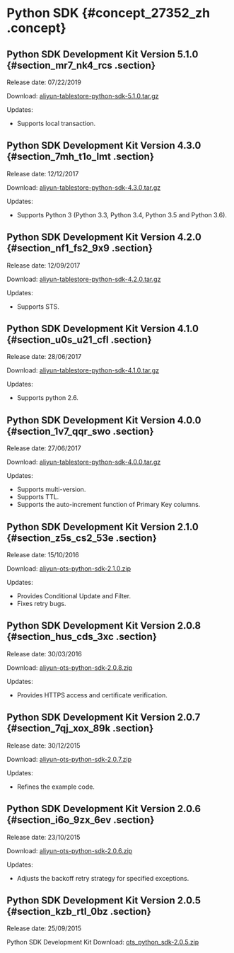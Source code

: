 # Python SDK {#concept_27352_zh .concept}

## Python SDK Development Kit Version 5.1.0 {#section_mr7_nk4_rcs .section}

Release date: 07/22/2019

Download: [aliyun-tablestore-python-sdk-5.1.0.tar.gz](https://tablestore-doc.oss-cn-hangzhou.aliyuncs.com/aliyun-tablestore-sdk/python/aliyun-tablestore-python-sdk-5.1.0.tar.gz)

Updates:

-   Supports local transaction.

## Python SDK Development Kit Version 4.3.0 {#section_7mh_t1o_lmt .section}

Release date: 12/12/2017

Download: [aliyun-tablestore-python-sdk-4.3.0.tar.gz](http://docs-aliyun.cn-hangzhou.oss.aliyun-inc.com/assets/attach/31723/cn_zh/1513135454080/aliyun-tablestore-python-sdk-4.3.0.tar.gz)

Updates:

-   Supports Python 3 \(Python 3.3, Python 3.4, Python 3.5 and Python 3.6\).

## Python SDK Development Kit Version 4.2.0 {#section_nf1_fs2_9x9 .section}

Release date: 12/09/2017

Download: [aliyun-tablestore-python-sdk-4.2.0.tar.gz](https://docs-aliyun.cn-hangzhou.oss.aliyun-inc.com/assets/attach/31723/cn_zh/1505269726128/aliyun-tablestore-python-sdk-4.2.0.tar.gz)

Updates:

-   Supports STS.

## Python SDK Development Kit Version 4.1.0 {#section_u0s_u21_cfl .section}

Release date: 28/06/2017

Download: [aliyun-tablestore-python-sdk-4.1.0.tar.gz](https://docs-aliyun.cn-hangzhou.oss.aliyun-inc.com/assets/attach/31723/cn_zh/1498788749932/aliyun-tablestore-python-sdk-4.1.0.tar.gz)

Updates:

-   Supports python 2.6.

## Python SDK Development Kit Version 4.0.0 {#section_1v7_qqr_swo .section}

Release date: 27/06/2017

Download: [aliyun-tablestore-python-sdk-4.0.0.tar.gz](https://docs-aliyun.cn-hangzhou.oss.aliyun-inc.com/assets/attach/31723/cn_zh/1498447550671/aliyun-tablestore-python-sdk-4.0.0.tar.gz)

Updates:

-   Supports multi-version.
-   Supports TTL.
-   Supports the auto-increment function of Primary Key columns.

## Python SDK Development Kit Version 2.1.0 {#section_z5s_cs2_53e .section}

Release date: 15/10/2016

Download: [aliyun-ots-python-sdk-2.1.0.zip](https://docs-aliyun.cn-hangzhou.oss.aliyun-inc.com/assets/attach/27352/cn_zh/1476688620683/aliyun-tablestore-python-sdk-2.1.0.zip)

Updates:

-   Provides Conditional Update and Filter.
-   Fixes retry bugs.

## Python SDK Development Kit Version 2.0.8 {#section_hus_cds_3xc .section}

Release date: 30/03/2016

Download: [aliyun-ots-python-sdk-2.0.8.zip](https://ots-public-sdk.oss-cn-hangzhou.aliyuncs.com/aliyun-ots-python-sdk-2.0.8.zip)

Updates:

-   Provides HTTPS access and certificate verification.

## Python SDK Development Kit Version 2.0.7 {#section_7qj_xox_89k .section}

Release date: 30/12/2015

Download: [aliyun-ots-python-sdk-2.0.7.zip](https://ots-public-sdk.oss-cn-hangzhou.aliyuncs.com/aliyun-ots-python-sdk-2.0.7.zip)

Updates:

-   Refines the example code.

## Python SDK Development Kit Version 2.0.6 {#section_i6o_9zx_6ev .section}

Release date: 23/10/2015

Download: [aliyun-ots-python-sdk-2.0.6.zip](https://ots-public-sdk.oss-cn-hangzhou.aliyuncs.com/aliyun-ots-python-sdk-2.0.6.zip)

Updates:

-   Adjusts the backoff retry strategy for specified exceptions.

## Python SDK Development Kit Version 2.0.5 {#section_kzb_rtl_0bz .section}

Release date: 25/09/2015

Python SDK Development Kit Download: [ots\_python\_sdk-2.0.5.zip](https://ots-public-sdk.oss-cn-hangzhou.aliyuncs.com/ots_python_sdk-2.0.5.zip)

